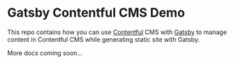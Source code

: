 # Gatsby Contentful CMS Demo

This repo contains how you can use [Contentful](https://www.contentful.com/) CMS with [Gatsby](https://www.gatsbyjs.com/) to manage content in Contentful CMS while generating static site with Gatsby.

More docs coming soon...